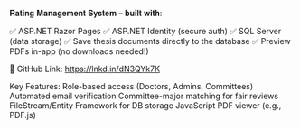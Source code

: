 𝐑𝐚𝐭𝐢𝐧𝐠 𝐌𝐚𝐧𝐚𝐠𝐞𝐦𝐞𝐧𝐭 𝐒𝐲𝐬𝐭𝐞𝐦 – 𝐛𝐮𝐢𝐥𝐭 𝐰𝐢𝐭𝐡:

✅ ASP.NET Razor Pages
✅ ASP.NET Identity (secure auth)
✅ SQL Server (data storage)
✅ Save thesis documents directly to the database
✅ Preview PDFs in-app (no downloads needed!)

🔗 GitHub Link: https://lnkd.in/dN3QYk7K

Key Features:
Role-based access (Doctors, Admins, Committees)
Automated email verification
Committee-major matching for fair reviews
FileStream/Entity Framework for DB storage
JavaScript PDF viewer (e.g., PDF.js)
